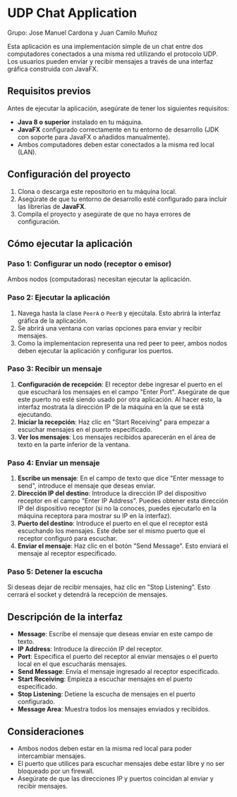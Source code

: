 # UDP Chat Application

Grupo: Jose Manuel Cardona y Juan Camilo Muñoz

Esta aplicación es una implementación simple de un chat entre dos computadores conectados a una misma red utilizando el protocolo UDP. Los usuarios pueden enviar y recibir mensajes a través de una interfaz gráfica construida con JavaFX.

## Requisitos previos

Antes de ejecutar la aplicación, asegúrate de tener los siguientes requisitos:

- **Java 8 o superior** instalado en tu máquina.
- **JavaFX** configurado correctamente en tu entorno de desarrollo (JDK con soporte para JavaFX o añadidos manualmente).
- Ambos computadores deben estar conectados a la misma red local (LAN).

## Configuración del proyecto

1. Clona o descarga este repositorio en tu máquina local.
2. Asegúrate de que tu entorno de desarrollo esté configurado para incluir las librerías de **JavaFX**.
3. Compila el proyecto y asegúrate de que no haya errores de configuración.

## Cómo ejecutar la aplicación

### Paso 1: Configurar un nodo (receptor o emisor)

Ambos nodos (computadoras) necesitan ejecutar la aplicación.

### Paso 2: Ejecutar la aplicación

1. Navega hasta la clase `PeerA` o `PeerB` y ejecútala. Esto abrirá la interfaz gráfica de la aplicación.
2. Se abrirá una ventana con varias opciones para enviar y recibir mensajes.
3. Como la implementacion representa una red peer to peer, ambos nodos deben ejecutar la aplicación y configurar los puertos.

### Paso 3: Recibir un mensaje

1. **Configuración de recepción**: El receptor debe ingresar el puerto en el que escuchará los mensajes en el campo "Enter Port". Asegúrate de que este puerto no esté siendo usado por otra aplicación. Al hacer esto, la interfaz mostrata la dirección IP de la máquina en la que se está ejecutando.
2. **Iniciar la recepción**: Haz clic en "Start Receiving" para empezar a escuchar mensajes en el puerto especificado.
3. **Ver los mensajes**: Los mensajes recibidos aparecerán en el área de texto en la parte inferior de la ventana.

### Paso 4: Enviar un mensaje

1. **Escribe un mensaje**: En el campo de texto que dice "Enter message to send", introduce el mensaje que deseas enviar.
2. **Dirección IP del destino**: Introduce la dirección IP del dispositivo receptor en el campo "Enter IP Address". Puedes obtener esta dirección IP del dispositivo receptor (si no la conoces, puedes ejecutarlo en la máquina receptora para mostrar su IP en la interfaz).
3. **Puerto del destino**: Introduce el puerto en el que el receptor está escuchando los mensajes. Este debe ser el mismo puerto que el receptor configuró para escuchar.
4. **Enviar el mensaje**: Haz clic en el botón "Send Message". Esto enviará el mensaje al receptor especificado.

### Paso 5: Detener la escucha

Si deseas dejar de recibir mensajes, haz clic en "Stop Listening". Esto cerrará el socket y detendrá la recepción de mensajes.

## Descripción de la interfaz

- **Message**: Escribe el mensaje que deseas enviar en este campo de texto.
- **IP Address**: Introduce la dirección IP del receptor.
- **Port**: Especifica el puerto del receptor al enviar mensajes o el puerto local en el que escucharás mensajes.
- **Send Message**: Envía el mensaje ingresado al receptor especificado.
- **Start Receiving**: Empieza a escuchar mensajes en el puerto especificado.
- **Stop Listening**: Detiene la escucha de mensajes en el puerto configurado.
- **Message Area**: Muestra todos los mensajes enviados y recibidos.

## Consideraciones

- Ambos nodos deben estar en la misma red local para poder intercambiar mensajes.
- El puerto que utilices para escuchar mensajes debe estar libre y no ser bloqueado por un firewall.
- Asegúrate de que las direcciones IP y puertos coincidan al enviar y recibir mensajes.
